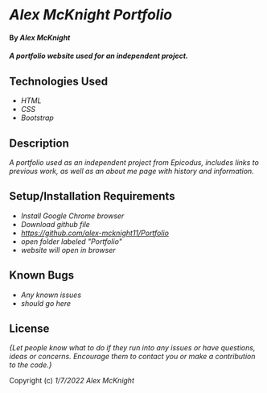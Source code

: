 # _Alex McKnight Portfolio_

#### By _Alex McKnight_

#### _A portfolio website used for an independent project._

## Technologies Used

* _HTML_
* _CSS_
* _Bootstrap_

## Description

_A portfolio used as an independent project from Epicodus, includes links to previous work, as well as an about me page with history and information._

## Setup/Installation Requirements

* _Install Google Chrome browser_
* _Download github file_
* _https://github.com/alex-mcknight11/Portfolio_
* _open folder labeled "Portfolio"_
* _website will open in browser_

## Known Bugs

* _Any known issues_
* _should go here_

## License

_{Let people know what to do if they run into any issues or have questions, ideas or concerns.  Encourage them to contact you or make a contribution to the code.}_

Copyright (c) _1/7/2022_ _Alex McKnight_